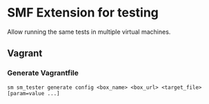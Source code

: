 # SMF Extension for testing

Allow running the same tests in multiple virtual machines.

## Vagrant

### Generate Vagrantfile


    sm sm_tester generate config <box_name> <box_url> <target_file> [param=value ...]
